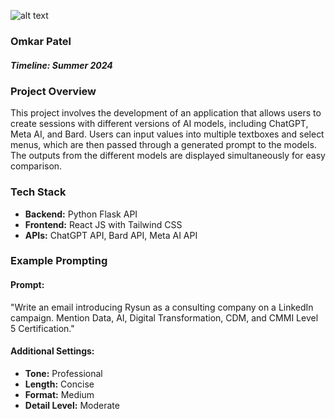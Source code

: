 ![alt text](images/rysun_logo.png) 
### Omkar Patel
##### Timeline: Summer 2024

### Project Overview
This project involves the development of an application that allows users to create sessions with different versions of AI models, including ChatGPT, Meta AI, and Bard. Users can input values into multiple textboxes and select menus, which are then passed through a generated prompt to the models. The outputs from the different models are displayed simultaneously for easy comparison.

### Tech Stack
- **Backend:** Python Flask API
- **Frontend:** React JS with Tailwind CSS
- **APIs:** ChatGPT API, Bard API, Meta AI API

### Example Prompting
#### Prompt:
"Write an email introducing Rysun as a consulting company on a LinkedIn campaign. Mention Data, AI, Digital Transformation, CDM, and CMMI Level 5 Certification."

#### Additional Settings:
- **Tone:** Professional
- **Length:** Concise
- **Format:** Medium
- **Detail Level:** Moderate
